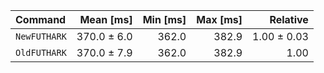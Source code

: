 | Command | Mean [ms] | Min [ms] | Max [ms] | Relative |
|:---|---:|---:|---:|---:|
| `NewFUTHARK` | 370.0 ± 6.0 | 362.0 | 382.9 | 1.00 ± 0.03 |
| `OldFUTHARK` | 370.0 ± 7.9 | 362.0 | 382.9 | 1.00 |

